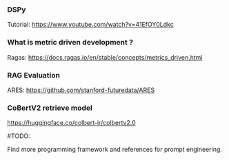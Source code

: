 ### DSPy
Tutorial: https://www.youtube.com/watch?v=41EfOY0Ldkc
### What is metric driven development ?
Ragas: https://docs.ragas.io/en/stable/concepts/metrics_driven.html

### RAG Evaluation
ARES: https://github.com/stanford-futuredata/ARES

### CoBertV2 retrieve model
https://huggingface.co/colbert-ir/colbertv2.0

#TODO:

Find more programming framework and references for prompt engineering.
